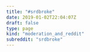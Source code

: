 ```yaml
---
title: "#srdbroke"
date: 2019-01-02T22:04:07Z
draft: false
type: page
kind: "moderation_and_reddit"
subreddit: "srdbroke"
---
```

